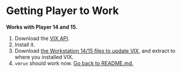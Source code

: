# Getting Player to Work
**Works with Player 14 and 15.**
1. Download the [VIX API](https://my.vmware.com/en/web/vmware/free#desktop_end_user_computing/vmware_workstation_player/14_0%7CPLAYER-1415%7Cdrivers_tools).
2. Install it.
3. Download [the Workstation 14/15 files to update VIX](https://github.com/dhinakg/vm-rpc/releases/tag/vmware-vix), and extract to where you installed VIX.
4. `vmrun` should work now. [Go back to README.md.](https://github.com/dhinakg/vm-rpc)
